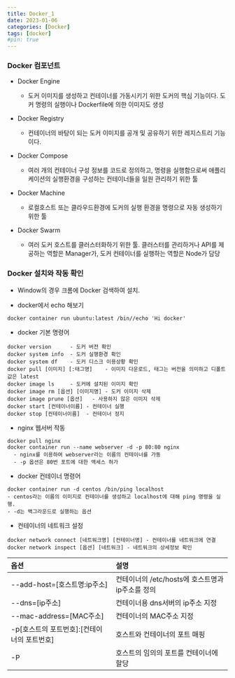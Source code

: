 ```yaml
---
title: Docker_1
date: 2023-01-06
categories: [Docker]
tags: [docker]
#pin: true
---
```


### Docker 컴포넌트

- Docker Engine

  - 도커 이미지를 생성하고 컨테이너를 가동시키기 위한 도커의 핵심 기능이다. 도커 명령의 실행이나 Dockerfile에 의한 이미지도 생성

- Docker Registry

  - 컨테이너의 바탕이 되는 도커 이미지를 공개 및 공유하기 위한 레지스트리 기능이다.

- Docker Compose

  - 여러 개의 컨테이너 구성 정보를 코드로 정의하고, 명령을 실행함으로써 애플리케이션의 실행환경을 구성하는 컨테이너들을 일원 관리하기 위한 툴

- Docker Machine

  - 로컬호스트 또는 클라우드환경에 도커의 실행 환경을 명령으로 자동 생성하기 위한 툴

- Docker Swarm
  - 여러 도커 호스트를 클러스터화하기 위한 툴. 클러스터를 관리하거나 API를 제공하는 역할은 Manager가, 도커 컨테이너를 실행하는 역할은 Node가 담당

### Docker 설치와 작동 확인

- Window의 경우 크롬에 Docker 검색하여 설치.

- docker에서 echo 해보기

```docker
docker container run ubuntu:latest /bin//echo 'Hi docker'
```

- docker 기본 명령어

```docker
docker version      - 도커 버전 확인
docker system info  - 도커 실행환경 확인
docker system df    - 도커 디스크 이용상황 확인
docker pull [이미지] [:태그명]    - 이미지 다운로드, 태그는 버전을 의미하고 디폴트값은 latest
docker image ls     - 도커에 설치된 이미지 확인
docker image rm [옵션] [이미지명] - 도커 이미지 삭제
docker image prune [옵션]   - 사용하지 않은 이미지 삭제
docker start [컨테이너이름] - 컨테이너 실행
docker stop [컨테이너이름]  - 컨테이너 정지

```

- nginx 웹서버 작동

```docker
docker pull nginx
docker container run --name webserver -d -p 80:80 nginx
  - nginx를 이용하여 webserver라는 이름의 컨테이너를 가동
  - -p 옵션은 80번 포트에 대한 액세스 허가
```

- docker 컨테이너 명령어

```docker
docker container run -d centos /bin/ping localhost
- centos라는 이름의 이미지로 컨테이너를 생성하고 localhost에 대해 ping 명령을 실행.
- -d는 백그라운드로 실행하는 옵션
```

- 컨테이너의 네트워크 설정

```docker
docker network connect [네트워크명] [컨테이너명] - 컨테이너를 네트워크에 연결
docker network inspect [옵션] [네트워크] - 네트워크의 상세정보 확인
```

| 옵션                                        | 설명                                             |
| :------------------------------------------ | :----------------------------------------------- |
| --add-host=[호스트명:ip주소]                | 컨테이너의 /etc/hosts에 호스트명과 ip주소를 정의 |
| --dns=[ip주소]                              | 컨테이너용 dns서버의 ip주소 지정                 |
| --mac-address=[MAC주소]                     | 컨테이너의 MAC주소 지정                          |
| -p[호스트의 포트번호]:[컨테이너의 포트번호] | 호스트와 컨테이너의 포트 매핑                    |
| -P                                          | 호스트의 임의의 포트를 컨테이너에 할당           |
